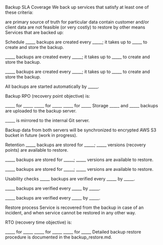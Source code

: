 Backup SLA
Coverage
We back up services that satisfy at least one of these criteria:

are primary source of truth for particular data
contain customer and/or client data
are not feasible (or very costly) to restore by other means
Services that are backed up:

Schedule
_____ backups are created every _____; it takes up to _____ to create and store the backup.

_____ backups are created every _____; it takes up to _____ to create and store the backup.

_____ backups are created every _____; it takes up to _____ to create and store the backup.

All backups are started automatically by _____.

Backup RPO (recovery point objective) is:

_____ for _____
_____ for _____
_____ for _____
Storage
_____ and _____ backups are uploaded to the backup server.

_____ is mirrored to the internal Git server.

Backup data from both servers will be synchronized to encrypted AWS S3 bucket in future (work in progress).

Retention
_____ backups are stored for _____; _____ versions (recovery points) are available to restore.

_____ backups are stored for _____; _____ versions are available to restore.

_____ backups are stored for _____; _____ versions are available to restore.

Usability checks
_____ backups are verified every _____ by _____.

_____ backups are verified every _____ by _____.

_____ backups are verified every _____ by _____.

Restore process
Service is recovered from the backup in case of an incident, and when service cannot be restored in any other way.

RTO (recovery time objective) is:

_____ for _____
_____ for _____
_____ for _____
Detailed backup restore procedure is documented in the backup_restore.md.
